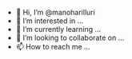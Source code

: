 - 👋 Hi, I’m @manoharilluri
- 👀 I’m interested in ...
- 🌱 I’m currently learning ...
- 💞️ I’m looking to collaborate on ...
- 📫 How to reach me ...

<!---
manoharilluri/manoharilluri is a ✨ special ✨ repository because its `README.md` (this file) appears on your GitHub profile.
You can click the Preview link to take a look at your changes.
--->
